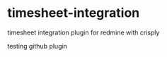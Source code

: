 timesheet-integration
=====================

timesheet integration plugin for redmine with crisply

testing github plugin
